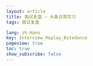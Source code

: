 ```yaml
---
layout: article
title: 面试复盘 — 头条日常实习
tags: 面试复盘

lang: zh-Hans
key: Interview_Replay_Bytedance
pageview: true
toc: true
show_subscribe: false
---
```


